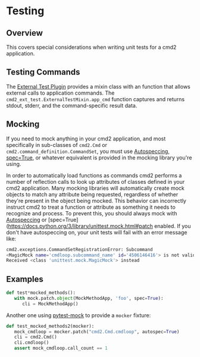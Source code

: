 # Testing

## Overview

This covers special considerations when writing unit tests for a cmd2 application.

## Testing Commands

The [External Test Plugin](plugins/external_test.md) provides a mixin class with an function that allows external calls to application commands. The `cmd2_ext_test.ExternalTestMixin.app_cmd` function captures and returns stdout, stderr, and the command-specific result data.

## Mocking

If you need to mock anything in your cmd2 application, and most specifically in sub-classes of `cmd2.Cmd` or `cmd2.command_definition.CommandSet`, you must use [Autospeccing](https://docs.python.org/3/library/unittest.mock.html#autospeccing), [spec=True](https://docs.python.org/3/library/unittest.mock.html#patch), or whatever equivalent is provided in the mocking library you're using.

In order to automatically load functions as commands cmd2 performs a number of reflection calls to look up attributes of classes defined in your cmd2 application. Many mocking libraries will automatically create mock objects to match any attribute being requested, regardless of whether they're present in the object being mocked. This behavior can incorrectly instruct cmd2 to treat a function or attribute as something it needs to recognize and process. To prevent this, you should always mock with [Autospeccing](https://docs.python.org/3/library/unittest.mock.html#autospeccing) or [spec=True](https://docs.python.org/3/library/unittest.mock.html#patch enabled. If you don't have autospeccing on, your unit tests will fail with an error message like:

```sh
cmd2.exceptions.CommandSetRegistrationError: Subcommand
<MagicMock name='cmdloop.subcommand_name' id='4506146416'> is not valid: must be a string.
Received <class 'unittest.mock.MagicMock'> instead
```

## Examples

```py
def test*mocked_methods():
   with mock.patch.object(MockMethodApp, 'foo', spec=True):
      cli = MockMethodApp()
```

Another one using [pytest-mock](https://pypi.org/project/pytest-mock) to provide a `mocker` fixture:

```py
def test_mocked_methods2(mocker):
   mock_cmdloop = mocker.patch("cmd2.Cmd.cmdloop", autospec=True)
   cli = cmd2.Cmd()
   cli.cmdloop()
   assert mock_cmdloop.call_count == 1
```
